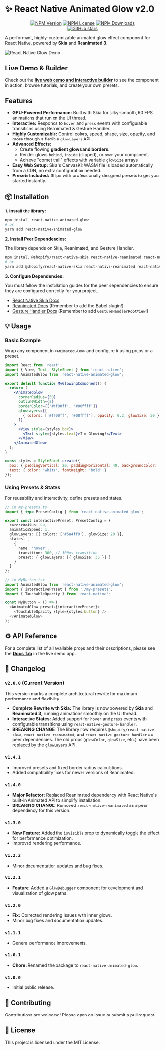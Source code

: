 # ✨ React Native Animated Glow v2.0

<div align="center">

[![NPM Version](https://img.shields.io/npm/v/react-native-animated-glow.svg)](https://www.npmjs.com/package/react-native-animated-glow)
[![NPM License](https://img.shields.io/npm/l/react-native-animated-glow.svg)](https://github.com/realimposter/react-native-animated-glow/blob/main/LICENSE)
[![NPM Downloads](https://img.shields.io/npm/dt/react-native-animated-glow.svg)](https://www.npmjs.com/package/react-native-animated-glow)
<br/>
<a href="https://github.com/realimposter/react-native-animated-glow">
  <img src="https://img.shields.io/github/stars/realimposter/react-native-animated-glow?style=social" alt="GitHub stars">
</a>

</div>

A performant, highly-customizable animated glow effect component for React Native, powered by **Skia** and **Reanimated 3**.

![React Native Glow Demo](https://github.com/realimposter/react-native-glow/assets/13600946/a62bd134-f86a-4d26-897c-e3505e83ca51)

## Live Demo & Builder

Check out the **[live web demo and interactive builder](https://reactnativeglow.com/)** to see the component in action, browse tutorials, and create your own presets.

## Features

-   **GPU-Powered Performance:** Built with Skia for silky-smooth, 60 FPS animations that run on the UI thread.
-   **Interactive:** Responds to `hover` and `press` events with configurable transitions using Reanimated & Gesture Handler.
-   **Highly Customizable:** Control colors, speed, shape, size, opacity, and more through a flexible `glowLayers` API.
-   **Advanced Effects:**
    -   Create flowing **gradient glows and borders**.
    -   Render glows `behind`, `inside` (clipped), or `over` your component.
    -   Achieve "comet trail" effects with variable `glowSize` arrays.
-   **Easy Web Setup:** Skia's CanvasKit WASM file is loaded automatically from a CDN, no extra configuration needed.
-   **Presets Included:** Ships with professionally designed presets to get you started instantly.

## 📦 Installation

**1. Install the library:**

```bash
npm install react-native-animated-glow
# or
yarn add react-native-animated-glow
```

**2. Install Peer Dependencies:**

The library depends on Skia, Reanimated, and Gesture Handler.

```bash
npm install @shopify/react-native-skia react-native-reanimated react-native-gesture-handler
# or
yarn add @shopify/react-native-skia react-native-reanimated react-native-gesture-handler
```

**3. Configure Dependencies:**

You must follow the installation guides for the peer dependencies to ensure they are configured correctly for your project.
- [React Native Skia Docs](https://shopify.github.io/react-native-skia/docs/getting-started/installation)
- [Reanimated Docs](https://docs.swmansion.com/react-native-reanimated/docs/fundamentals/installation) (Remember to add the Babel plugin!)
- [Gesture Handler Docs](https://docs.swmansion.com/react-native-gesture-handler/docs/installation) (Remember to add `GestureHandlerRootView`!)

## 💡 Usage

### Basic Example

Wrap any component in `<AnimatedGlow>` and configure it using props or a preset.

```jsx
import React from 'react';
import { View, Text, StyleSheet } from 'react-native';
import AnimatedGlow from 'react-native-animated-glow';

export default function MyGlowingComponent() {
  return (
    <AnimatedGlow
      cornerRadius={50}
      outlineWidth={2}
      borderColor={['#ff00ff', '#00ffff']}
      glowLayers={[
        { colors: ['#ff00ff', '#00ffff'], opacity: 0.2, glowSize: 30 },
      ]}
    >
      <View style={styles.box}>
        <Text style={styles.text}>I'm Glowing!</Text>
      </View>
    </AnimatedGlow>
  );
}

const styles = StyleSheet.create({
  box: { paddingVertical: 20, paddingHorizontal: 40, backgroundColor: '#222' },
  text: { color: 'white', fontWeight: 'bold' }
});
```

### Using Presets & States

For reusability and interactivity, define presets and states.

```typescript
// in my-presets.ts
import { type PresetConfig } from 'react-native-animated-glow';

export const interactivePreset: PresetConfig = {
  cornerRadius: 50,
  animationSpeed: 1,
  glowLayers: [{ colors: ['#5a4ff9'], glowSize: 20 }],
  states: [
    {
      name: 'hover',
      transition: 300, // 300ms transition
      preset: { glowLayers: [{ glowSize: 35 }] }
    }
  ]
};

// in MyButton.tsx
import AnimatedGlow from 'react-native-animated-glow';
import { interactivePreset } from './my-presets';
import { TouchableOpacity } from 'react-native';

const MyButton = () => (
  <AnimatedGlow preset={interactivePreset}>
    <TouchableOpacity style={styles.button} />
  </AnimatedGlow>
);
```

## ⚙️ API Reference

For a complete list of all available props and their descriptions, please see the **[Docs Tab](https://reactnativeglow.com/docs)** in the live demo app.

## 📜 Changelog

### `v2.0.0` (Current Version)
This version marks a complete architectural rewrite for maximum performance and flexibility.

-   **Complete Rewrite with Skia:** The library is now powered by **Skia** and **Reanimated 3**, running animations smoothly on the UI thread.
-   **Interactive States:** Added support for `hover` and `press` events with configurable transitions using `react-native-gesture-handler`.
-   **BREAKING CHANGE:** The library now requires `@shopify/react-native-skia`, `react-native-reanimated`, and `react-native-gesture-handler` as peer dependencies. The old props (`glowColor`, `glowSize`, etc.) have been replaced by the `glowLayers` API.

### `v1.4.1`
-   Improved presets and fixed border radius calculations.
-   Added compatibility fixes for newer versions of Reanimated.

### `v1.4.0`
-   **Major Refactor:** Replaced Reanimated dependency with React Native's built-in Animated API to simplify installation.
-   **BREAKING CHANGE:** Removed `react-native-reanimated` as a peer dependency for this version.

### `v1.3.0`
-   **New Feature:** Added the `isVisible` prop to dynamically toggle the effect for performance optimization.
-   Improved rendering performance.

### `v1.2.2`
-   Minor documentation updates and bug fixes.

### `v1.2.1`
-   **Feature:** Added a `GlowDebugger` component for development and visualization of glow paths.

### `v1.2.0`
-   **Fix:** Corrected rendering issues with inner glows.
-   Minor bug fixes and documentation updates.

### `v1.1.1`
-   General performance improvements.

### `v1.0.1`
-   **Chore:** Renamed the package to `react-native-animated-glow`.

### `v1.0.0`
-   Initial public release.

## 🤝 Contributing

Contributions are welcome! Please open an issue or submit a pull request.

## 📜 License

This project is licensed under the MIT License.